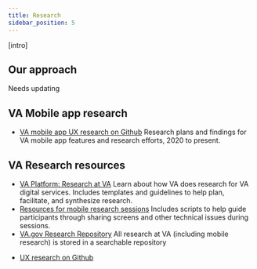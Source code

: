 ```yaml
---
title: Research
sidebar_position: 5
---
```


[intro]

## Our approach
Needs updating

## VA Mobile app research 
* [VA mobile app UX research on Github](https://github.com/department-of-veterans-affairs/va.gov-team/tree/master/products/va-mobile-app/ux-research)
Research plans and findings for VA mobile app features and research efforts, 2020 to present.

## VA Research resources
* [VA Platform: Research at VA](https://depo-platform-documentation.scrollhelp.site/research-design/research-at-va)
Learn about how VA does research for VA digital services. Includes templates and guidelines to help plan, facilitate, and synthesize research.
* [Resources for mobile research sessions](https://depo-platform-documentation.scrollhelp.site/research-design/research-mobile-sessions)
Includes scripts to help guide participants through sharing screens and other technical issues during sessions. 
* [VA.gov Research Repository](https://github.com/department-of-veterans-affairs/va.gov-research-repository/projects/1)
All research at VA (including mobile research) is stored in a searchable repository

- [UX research on Github](https://github.com/department-of-veterans-affairs/va.gov-team/tree/master/products/va-mobile-app/ux-research) 
